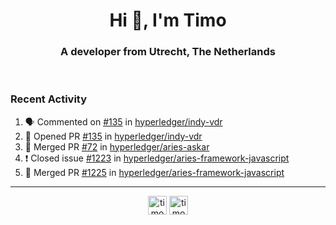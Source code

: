<h1 align="center">Hi 👋, I'm Timo</h1>
<h3 align="center">A developer from Utrecht, The Netherlands</h3>
<br/>
<!-- https://github.com/rahuldkjain/github-profile-readme-generator --!>

<!--  <p align="left"><img src="https://github-readme-stats.vercel.app/api?username=timoglastra&show_icons=true&count_private=true&" alt="timoglastra" /></p> --!>

<!--
Github language stats
<p align="left"><img src="https://github-readme-stats.vercel.app/api/top-langs/?username=timoglastra&layout=compact" alt="timoglastra" /><p>
-->

<!-- Codestats language stats -->
<!-- <p align="left"><img src="https://codestats-readme.vercel.app/api/top-langs/?username=timoglastra&layout=compact&language_count=12" alt="timoglastra" /><p>    --!>
  
<h3>Recent Activity</h3>

<!--START_SECTION:activity-->
1. 🗣 Commented on [#135](https://github.com/hyperledger/indy-vdr/issues/135) in [hyperledger/indy-vdr](https://github.com/hyperledger/indy-vdr)
2. 💪 Opened PR [#135](https://github.com/hyperledger/indy-vdr/pull/135) in [hyperledger/indy-vdr](https://github.com/hyperledger/indy-vdr)
3. 🎉 Merged PR [#72](https://github.com/hyperledger/aries-askar/pull/72) in [hyperledger/aries-askar](https://github.com/hyperledger/aries-askar)
4. ❗️ Closed issue [#1223](https://github.com/hyperledger/aries-framework-javascript/issues/1223) in [hyperledger/aries-framework-javascript](https://github.com/hyperledger/aries-framework-javascript)
5. 🎉 Merged PR [#1225](https://github.com/hyperledger/aries-framework-javascript/pull/1225) in [hyperledger/aries-framework-javascript](https://github.com/hyperledger/aries-framework-javascript)
<!--END_SECTION:activity-->

---

<p align="center">
<a href="https://twitter.com/timoglastra" target="blank"><img align="center" src="https://cdn.jsdelivr.net/npm/simple-icons@3.0.1/icons/twitter.svg" alt="timoglastra" height="30" width="30" /></a>
<a href="https://linkedin.com/in/timoglastra" target="blank"><img align="center" src="https://cdn.jsdelivr.net/npm/simple-icons@3.0.1/icons/linkedin.svg" alt="timoglastra" height="30" width="30" /></a>
</p>



